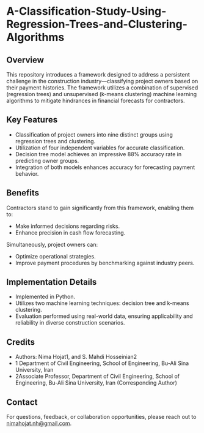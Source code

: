# A-Classification-Study-Using-Regression-Trees-and-Clustering-Algorithms


## Overview

This repository introduces a framework designed to address a persistent challenge in the construction industry—classifying project owners based on their payment histories. The framework utilizes a combination of supervised (regression trees) and unsupervised (k-means clustering) machine learning algorithms to mitigate hindrances in financial forecasts for contractors.

## Key Features

- Classification of project owners into nine distinct groups using regression trees and clustering.
- Utilization of four independent variables for accurate classification.
- Decision tree model achieves an impressive 88% accuracy rate in predicting owner groups.
- Integration of both models enhances accuracy for forecasting payment behavior.

## Benefits

Contractors stand to gain significantly from this framework, enabling them to:

- Make informed decisions regarding risks.
- Enhance precision in cash flow forecasting.

Simultaneously, project owners can:

- Optimize operational strategies.
- Improve payment procedures by benchmarking against industry peers.

## Implementation Details

- Implemented in Python.
- Utilizes two machine learning techniques: decision tree and k-means clustering.
- Evaluation performed using real-world data, ensuring applicability and reliability in diverse construction scenarios.

## Credits

- Authors: Nima Hojat1, and S. Mahdi Hosseinian2
- 1 Department of Civil Engineering, School of Engineering, Bu-Ali Sina University, Iran
- 2Associate Professor, Department of Civil Engineering, School of Engineering, Bu-Ali Sina University, Iran (Corresponding Author)


## Contact

For questions, feedback, or collaboration opportunities, please reach out to nimahojat.nh@gmail.com.

